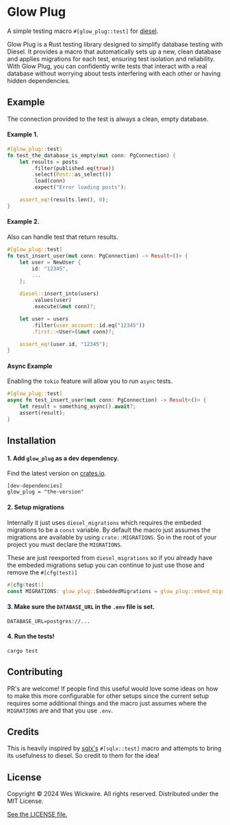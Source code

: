 # Glow Plug
A simple testing macro `#[glow_plug::test]` for [diesel](https://github.com/diesel-rs/diesel).

Glow Plug is a Rust testing library designed to simplify database testing with Diesel. It provides a macro that automatically sets up a new, clean database and applies migrations for each test, ensuring test isolation and reliability. With Glow Plug, you can confidently write tests that interact with a real database without worrying about tests interfering with each other or having hidden dependencies.

## Example
The connection provided to the test is always a clean, empty database.

#### Example 1.
```rust
#[glow_plug::test]
fn test_the_database_is_empty(mut conn: PgConnection) {
    let results = posts
        .filter(published.eq(true))
        .select(Post::as_select())
        .load(conn)
        .expect("Error loading posts");

    assert_eq!(results.len(), 0);
}
```

#### Example 2.
Also can handle test that return results.
```rust
#[glow_plug::test]
fn test_insert_user(mut conn: PgConnection) -> Result<()> {
    let user = NewUser {
        id: "12345",
        ...
    };

    diesel::insert_into(users)
        .values(user)
        .execute(&mut conn)?;

    let user = users
        .filter(user_account::id.eq("12345"))
        .first::<User>(&mut conn)?;

    assert_eq!(user.id, "12345");
}
```

#### Async Example
Enabling the `tokio` feature will allow you to run `async` tests.
```rust
#[glow_plug::test]
async fn test_insert_user(mut conn: PgConnection) -> Result<()> {
    let result = something_async().await?;
    assert(result);
}
```

## Installation
#### 1. Add `glow_plug` as a dev dependency.
Find the latest version on [crates.io](https://crates.io).
```
[dev-dependencies]
glow_plug = "the-version"
```
#### 2. Setup migrations 

Internally it just uses `diesel_migrations` which requires the embeded migrations to be a `const` variable. By default the macro just assumes the migrations are available by using `crate::MIGRATIONS`. So in the root of your project you must declare the `MIGRATIONS`.

These are just reexported from `diesel_migrations` so if you already have the embeded migrations setup you can continue to just use those and remove the `#[cfg(test)]`
```rust
#[cfg(test)]
const MIGRATIONS: glow_plug::EmbeddedMigrations = glow_plug::embed_migrations!();
```
#### 3. Make sure the `DATABASE_URL` in the `.env` file is set.
```
DATABASE_URL=postgres://...
```
#### 4. Run the tests!
```
cargo test
```

## Contributing
PR's are welcome! If people find this useful would love some ideas on how to make this more configurable for other setups since the current setup requires some additional things and the macro just assumes where the `MIGRATIONS` are and that you use `.env`.

## Credits
This is heavily inspired by [sqlx's](https://github.com/launchbadge/sqlx) `#[sqlx::test]` macro and attempts to bring its usefulness to diesel. So credit to them for the idea!

## License
Copyright © 2024 Wes Wickwire. All rights reserved. Distributed under the MIT License.

[See the LICENSE file.](./LICENSE)
